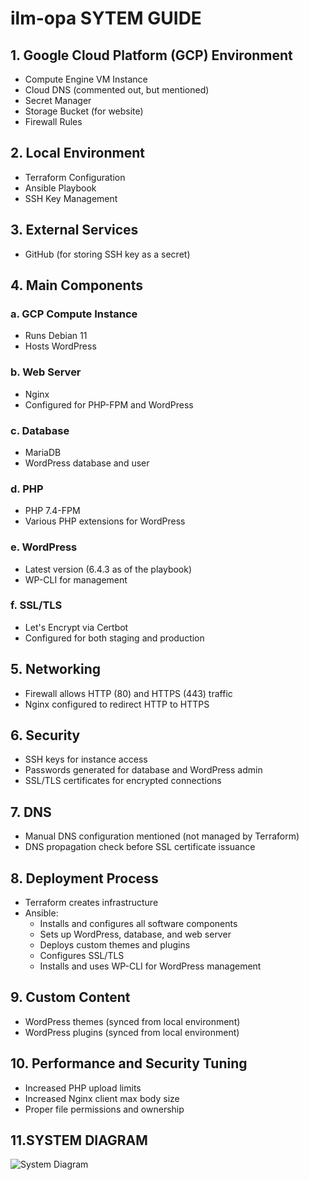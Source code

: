 # ilm-opa SYTEM GUIDE

## 1. Google Cloud Platform (GCP) Environment

- Compute Engine VM Instance
- Cloud DNS (commented out, but mentioned)
- Secret Manager
- Storage Bucket (for website)
- Firewall Rules

## 2. Local Environment

- Terraform Configuration
- Ansible Playbook
- SSH Key Management

## 3. External Services

- GitHub (for storing SSH key as a secret)

## 4. Main Components

### a. GCP Compute Instance
- Runs Debian 11
- Hosts WordPress

### b. Web Server
- Nginx
- Configured for PHP-FPM and WordPress

### c. Database
- MariaDB
- WordPress database and user

### d. PHP
- PHP 7.4-FPM
- Various PHP extensions for WordPress

### e. WordPress
- Latest version (6.4.3 as of the playbook)
- WP-CLI for management

### f. SSL/TLS
- Let's Encrypt via Certbot
- Configured for both staging and production

## 5. Networking

- Firewall allows HTTP (80) and HTTPS (443) traffic
- Nginx configured to redirect HTTP to HTTPS

## 6. Security

- SSH keys for instance access
- Passwords generated for database and WordPress admin
- SSL/TLS certificates for encrypted connections

## 7. DNS

- Manual DNS configuration mentioned (not managed by Terraform)
- DNS propagation check before SSL certificate issuance

## 8. Deployment Process

- Terraform creates infrastructure
- Ansible:
  - Installs and configures all software components
  - Sets up WordPress, database, and web server
  - Deploys custom themes and plugins
  - Configures SSL/TLS
  - Installs and uses WP-CLI for WordPress management

## 9. Custom Content

- WordPress themes (synced from local environment)
- WordPress plugins (synced from local environment)

## 10. Performance and Security Tuning

- Increased PHP upload limits
- Increased Nginx client max body size
- Proper file permissions and ownership

## 11.SYSTEM DIAGRAM
![System Diagram](../img/ilm-opa-system-dia-plant-uml.png)
